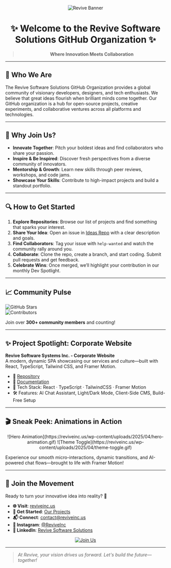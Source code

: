 <div align="center">

![Revive Banner](https://reviveinc.us/wp-content/uploads/2025/04/logo_2.png)

# ✨ Welcome to the Revive Software Solutions GitHub Organization ✨

> **Where Innovation Meets Collaboration**

</div>

---

## 🚀 Who We Are

The Revive Software Solutions GitHub Organization provides a global community of visionary developers, designers, and tech enthusiasts. We believe that great ideas flourish when brilliant minds come together. Our GitHub organization is a hub for open-source projects, creative experiments, and collaborative ventures across all platforms and technologies.

---

## 🌟 Why Join Us?

- **Innovate Together**: Pitch your boldest ideas and find collaborators who share your passion.  
- **Inspire & Be Inspired**: Discover fresh perspectives from a diverse community of innovators.  
- **Mentorship & Growth**: Learn new skills through peer reviews, workshops, and code jams.  
- **Showcase Your Skills**: Contribute to high-impact projects and build a standout portfolio.  

---

## 🔍 How to Get Started

1. **Explore Repositories**: Browse our list of projects and find something that sparks your interest.  
2. **Share Your Idea**: Open an issue in [Ideas Repo](https://github.com/ReviveSoftwareSolutions/ideas) with a clear description and goals.  
3. **Find Collaborators**: Tag your issue with `help-wanted` and watch the community rally around you.  
4. **Collaborate**: Clone the repo, create a branch, and start coding. Submit pull requests and get feedback.  
5. **Celebrate Wins**: Once merged, we’ll highlight your contribution in our monthly Dev Spotlight.  

---

## 📈 Community Pulse

![GitHub Stars](https://img.shields.io/github/stars/ReviveSoftwareSolutions?style=social)  
![Contributors](https://img.shields.io/github/contributors/ReviveSoftwareSolutions/revive-website?color=green&style=flat-square)  

Join over **300+ community members** and counting!

---

## ✨ Project Spotlight: Corporate Website

**Revive Software Systems Inc. - Corporate Website**  
A modern, dynamic SPA showcasing our services and culture—built with React, TypeScript, Tailwind CSS, and Framer Motion.

- 📂 [Repository](https://github.com/ReviveSoftwareSolutions/revive-website)  
- 📝 [Documentation](https://github.com/ReviveSoftwareSolutions/revive-website#readme)  
- 🔧 Tech Stack: React · TypeScript · TailwindCSS · Framer Motion  
- 🛠️ Features: AI Chat Assistant, Light/Dark Mode, Client-Side CMS, Build-Free Setup  

---

## 🎬 Sneak Peek: Animations in Action

<div align="center">
  <!-- Replace URLs with actual GIF paths -->
  ![Hero Animation](https://reviveinc.us/wp-content/uploads/2025/04/hero-animation.gif)  
  ![Theme Toggle](https://reviveinc.us/wp-content/uploads/2025/04/theme-toggle.gif)
</div>

Experience our smooth micro-interactions, dynamic transitions, and AI-powered chat flows—brought to life with Framer Motion!

---

## 🤝 Join the Movement

Ready to turn your innovative idea into reality? 🚀

- **🌐 Visit**: [reviveinc.us](https://www.reviveinc.us)  
- **🌱 Get Started**: [Our Projects](https://github.com/ReviveSoftwareSolutions)  
- **📬 Connect**: [contact@reviveinc.us](mailto:contact@reviveinc.us)  
- **📸 Instagram**: [@ReviveInc](https://instagram.com/reviveinc)  
- **💼 LinkedIn**: [Revive Software Solutions](https://www.linkedin.com/company/revive-software-solutions)  

<div align="center">
  <a href="https://github.com/ReviveSoftwareSolutions/join">
    <img src="https://img.shields.io/badge/Join%20Us-Let's%20Innovate!-ff4500?style=for-the-badge&logo=github" alt="Join Us">
  </a>
</div>

---

> _At Revive, your vision drives us forward. Let's build the future—together!_
